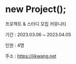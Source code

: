 # new Project();
프로젝트 & 스터디 모집 커뮤니티

기간 : 2023.03.06 ~ 2023.04.05

인원 : 4명

주소 : https://jikwang.net

